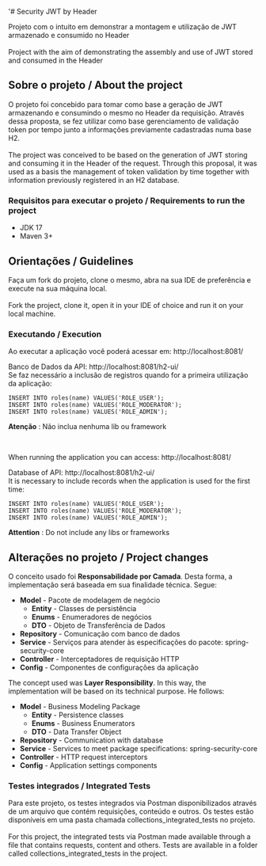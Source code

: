 '# Security JWT by Header

Projeto com o intuito em demonstrar a montagem e utilização de JWT armazenado e consumido no Header
<br/><br/>
Project with the aim of demonstrating the assembly and use of JWT stored and consumed in the Header

## Sobre o projeto / About the project

O projeto foi concebido para tomar como base a geração de JWT armazenando e consumindo o mesmo no Header da requisição. 
Através dessa proposta, se fez utilizar como base gerenciamento de validação token por tempo junto a informações previamente
cadastradas numa base H2.
<br/><br/>
The project was conceived to be based on the generation of JWT storing and consuming it in the Header of the request.
Through this proposal, it was used as a basis the management of token validation by time together with information previously
registered in an H2 database.


### Requisitos para executar o projeto / Requirements to run the project

- JDK 17
- Maven 3+

## Orientações / Guidelines

Faça um fork do projeto, clone o mesmo, abra na sua IDE de preferência e execute na sua máquina local.
<br /><br />
Fork the project, clone it, open it in your IDE of choice and run it on your local machine.

### Executando / Execution

<p>Ao executar a aplicação você poderá acessar em: http://localhost:8081/</p>

Banco de Dados da API: http://localhost:8081/h2-ui/ <br/>
Se faz necessário a inclusão de registros quando for a primeira utilização da aplicação:

`INSERT INTO roles(name) VALUES('ROLE_USER');` <br/>
`INSERT INTO roles(name) VALUES('ROLE_MODERATOR');` <br/>
`INSERT INTO roles(name) VALUES('ROLE_ADMIN');` <br/>

**Atenção** : Não inclua nenhuma lib ou framework  

<br/>
<p>When running the application you can access: http://localhost:8081/ </p>
Database of API: http://localhost:8081/h2-ui/ <br/>
It is necessary to include records when the application is used for the first time:

`INSERT INTO roles(name) VALUES('ROLE_USER');` <br/>
`INSERT INTO roles(name) VALUES('ROLE_MODERATOR');` <br/>
`INSERT INTO roles(name) VALUES('ROLE_ADMIN');` <br/>

**Attention** : Do not include any libs or frameworks

## Alterações no projeto / Project changes

O conceito usado foi **Responsabilidade por Camada**. Desta forma, a implementação será baseada em sua finalidade técnica. 
Segue:

- **Model** - Pacote de modelagem de negócio
  - **Entity** - Classes de persistência
  - **Enums** - Enumeradores de negócios
  - **DTO** - Objeto de Transferência de Dados
- **Repository** - Comunicação com banco de dados
- **Service** - Serviços para atender às especificações do pacote: spring-security-core
- **Controller** - Interceptadores de requisição HTTP
- **Config** - Componentes de configurações da aplicação

The concept used was **Layer Responsibility**. In this way, the implementation will be based on its technical purpose.
He follows:

- **Model** - Business Modeling Package
  - **Entity** - Persistence classes
  - **Enums** - Business Enumerators
  - **DTO** - Data Transfer Object
- **Repository** - Communication with database
- **Service** - Services to meet package specifications: spring-security-core
- **Controller** - HTTP request interceptors
- **Config** - Application settings components

### Testes integrados / Integrated Tests

Para este projeto, os testes integrados via Postman disponibilizados através de um arquivo que contém requisições, 
conteúdo e outros. Os testes estão disponíveis em uma pasta chamada collections_integrated_tests no projeto.
<br /> <br />
For this project, the integrated tests via Postman made available through a file that contains requests,
content and others. Tests are available in a folder called collections_integrated_tests in the project.